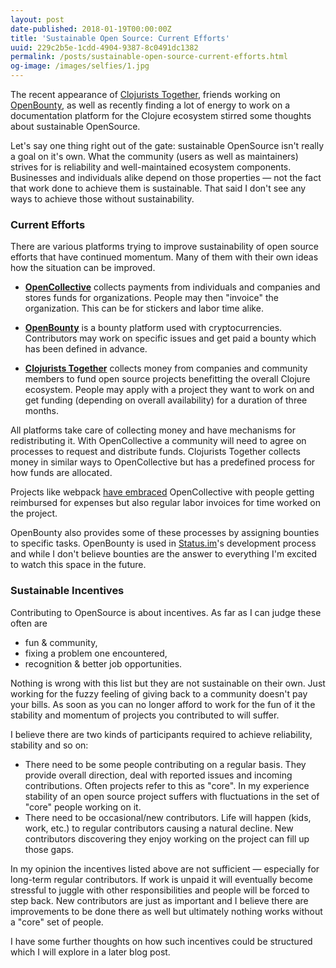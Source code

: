 ```yaml
---
layout: post
date-published: 2018-01-19T00:00:00Z
title: 'Sustainable Open Source: Current Efforts'
uuid: 229c2b5e-1cdd-4904-9387-8c0491dc1382
permalink: /posts/sustainable-open-source-current-efforts.html
og-image: /images/selfies/1.jpg
---
```


The recent appearance of [Clojurists Together](http://clojuriststogether.org/),
friends working on [OpenBounty](https://openbounty.status.im/), as well as recently
finding a lot of energy to work on a documentation platform for the Clojure
ecosystem stirred some thoughts about sustainable OpenSource.

Let's say one thing right out of the gate: sustainable OpenSource
isn't really a goal on it's own. What the community (users as well as
maintainers) strives for is reliability and well-maintained ecosystem
components. Businesses and individuals alike depend on those
properties — not the fact that work done to achieve them is
sustainable. That said I don't see any ways to achieve those without sustainability.

### Current Efforts

There are various platforms trying to improve sustainability of open source
efforts that have continued momentum. Many of them with their own ideas how
the situation can be improved.

- [**OpenCollective**](https://opencollective.com) collects payments from
individuals and companies and stores funds for organizations. People may then
"invoice" the organization. This can be for stickers and labor time alike.

- [**OpenBounty**](https://openbounty.status.im/) is a bounty platform used
with cryptocurrencies. Contributors may work on specific issues and get paid
a bounty which has been defined in advance.

- [**Clojurists Together**](https://clojuriststogether.org/) collects
money from companies and community members to fund open source
projects benefitting the overall Clojure ecosystem. People may apply
with a project they want to work on and get funding (depending on
overall availability) for a duration of three months.

All platforms take care of collecting money and have mechanisms for
redistributing it. With OpenCollective a community will need to agree on
processes to request and distribute funds. Clojurists Together collects money
in similar ways to OpenCollective but has a predefined process for
how funds are allocated.

Projects like webpack [have embraced](https://opencollective.com/webpack/expenses) 
OpenCollective with people getting reimbursed for expenses but also
regular labor invoices for time worked on the project.

OpenBounty also provides some of these processes by assigning bounties
to specific tasks. OpenBounty is used in
[Status.im](https://status.im/)'s development process and while I
don't believe bounties are the answer to everything I'm excited to
watch this space in the future.

<!-- Interesting to note about OpenBounty: it is
developed by a blockchain startup ([Status.im](https://status.im/)) to ramp
up their development efforts and incentivize more people to contribute to the
project **[TODO relevant?]**. -->

### Sustainable Incentives

Contributing to OpenSource is about incentives. As far as I can judge these often are

- fun & community,
- fixing a problem one encountered,
- recognition & better job opportunities.

Nothing is wrong with this list but they are not sustainable on their
own. Just working for the fuzzy feeling of giving back to a community
doesn't pay your bills.
As soon as you can no longer afford to work for the fun of it the stability
and momentum of projects you contributed to will suffer.

<!-- Meaning, those incentives may encourage the -->
<!-- properties discussed in the introduction (well-maintained etc) for some -->
<!-- duration of time but not in a sustainable (~long-term) way. -->

<!-- There's one notable (and rare?) exception I can think of: people getting
hired with a clause to spend time on an OpenSource project. **[TODO maybe not
as important]** -->

<!-- There are some things — or rather two kinds of participants — that need to be given to guarantee stable and well-maintained open source projects: -->
I believe there are two kinds of participants required to achieve reliability, stability and so on:

- There need to be some people contributing on a regular basis. They provide
overall direction, deal with reported issues and incoming contributions.
Often projects refer to this as "core". In my experience stability of an open
source project suffers with fluctuations in the set of "core" people working on it.
- There need to be occasional/new contributors. Life will happen
(kids, work, etc.) to regular contributors causing a natural
decline. New contributors discovering they enjoy working on the
project can fill up those gaps.

In my opinion the incentives listed above are not sufficient —
especially for long-term regular contributors. If work is unpaid it
will eventually become stressful to juggle with other responsibilities
and people will be forced to step back. New contributors are just as
important and I believe there are improvements to be done there as
well but ultimately nothing works without a "core" set of people.

I have some further thoughts on how such incentives could be
structured which I will explore in a later blog post.

<!-- Now that we have an idea of what's required we can think about ways to fulfill those requirements. -->

<!-- ---

THOUGHT: Too strong incentives to contribute to existing projects could hinder innovation? Hidden part of graph we should be aware of/consider.

---

THOUGHT: Stability and reliability are among the most important aspects of open source projects. Any system should optimize towards ongoing contribution while also maintaining an inflow of new people so other people may retreat to other adventures.

---

Let's start with bounties as they are probably more controversial than other models. I believe bounties can excel at achieving the following goals:

- Getting new people to contribute to a project
- Encouraging outsiders to familiarize themselves with a project (think of security)

Bounties fall short when the aim is to create stability and continuous unguided contributions. -->
